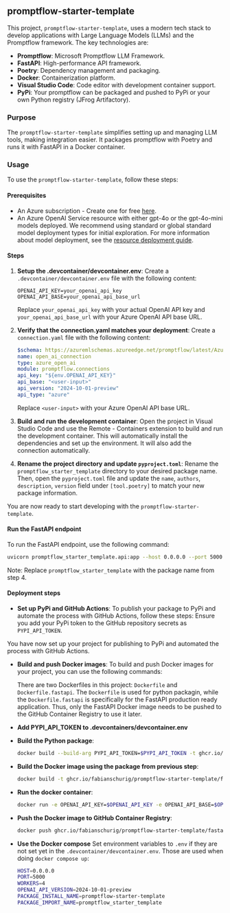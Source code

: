 ## promptflow-starter-template

This project, `promptflow-starter-template`, uses a modern tech stack to develop applications with Large Language Models (LLMs) and the Promptflow framework. The key technologies are:

- **Promptflow**: Microsoft Promptflow LLM Framework.
- **FastAPI**: High-performance API framework.
- **Poetry**: Dependency management and packaging.
- **Docker**: Containerization platform.
- **Visual Studio Code**: Code editor with development container support.
- **PyPi**: Your promptflow can be packaged and pushed to PyPi or your own Python registry (JFrog Artifactory).

### Purpose

The `promptflow-starter-template` simplifies setting up and managing LLM tools, making integration easier. It packages promptflow with Poetry and runs it with FastAPI in a Docker container.

### Usage

To use the `promptflow-starter-template`, follow these steps:

#### Prerequisites

- An Azure subscription - Create one for free [here](https://azure.microsoft.com/free/cognitive-services?azure-portal=true).
- An Azure OpenAI Service resource with either gpt-4o or the gpt-4o-mini models deployed. We recommend using standard or global standard model deployment types for initial exploration. For more information about model deployment, see the [resource deployment guide](https://learn.microsoft.com/en-us/azure/ai-services/openai/how-to/create-resource).

#### Steps

1. **Setup the .devcontainer/devcontainer.env**:
    Create a `.devcontainer/devcontainer.env` file with the following content:
    ```env
    OPENAI_API_KEY=your_openai_api_key
    OPENAI_API_BASE=your_openai_api_base_url
    ```
    Replace `your_openai_api_key` with your actual OpenAI API key and `your_openai_api_base_url` with your Azure OpenAI API base URL.

2. **Verify that the connection.yaml matches your deployment**:
    Create a `connection.yaml` file with the following content:
    ```yaml
    $schema: https://azuremlschemas.azureedge.net/promptflow/latest/AzureOpenAIConnection.schema.json
    name: open_ai_connection
    type: azure_open_ai
    module: promptflow.connections
    api_key: "${env.OPENAI_API_KEY}"
    api_base: "<user-input>"
    api_version: "2024-10-01-preview"
    api_type: "azure"
    ```
    Replace `<user-input>` with your Azure OpenAI API base URL.

3. **Build and run the development container**:
    Open the project in Visual Studio Code and use the Remote - Containers extension to build and run the development container. This will automatically install the dependencies and set up the environment. It will also add the connection automatically.

4. **Rename the project directory and update `pyproject.toml`**:
    Rename the `promptflow_starter_template` directory to your desired package name. Then, open the `pyproject.toml` file and update the `name`, `authors`, `description`, `version` field under `[tool.poetry]` to match your new package information.

You are now ready to start developing with the `promptflow-starter-template`.

#### Run the FastAPI endpoint

To run the FastAPI endpoint, use the following command:

```sh
uvicorn promptflow_starter_template.api:app --host 0.0.0.0 --port 5000 --workers 4
```
Note: Replace `promptflow_starter_template` with the package name from step 4.

#### Deployment steps

- **Set up PyPi and GitHub Actions**:
    To publish your package to PyPi and automate the process with GitHub Actions, follow these steps:
    Ensure you add your PyPi token to the GitHub repository secrets as `PYPI_API_TOKEN`.

You have now set up your project for publishing to PyPi and automated the process with GitHub Actions.

- **Build and push Docker images**:
    To build and push Docker images for your project, you can use the following commands:

    There are two Dockerfiles in this project: `Dockerfile` and `Dockerfile.fastapi`. The `Dockerfile` is used for python packagin, while the `Dockerfile.fastapi` is specifically for the FastAPI production ready application. Thus, only the FastAPI Docker image needs to be pushed to the GitHub Container Registry to use it later.

- **Add PYPI_API_TOKEN to .devcontainers/devcontainer.env**

- **Build the Python package**:
    ```sh
    docker build --build-arg PYPI_API_TOKEN=$PYPI_API_TOKEN -t ghcr.io/fabianschurig/promptflow-starter-template/build:latest .
    ```

- **Build the Docker image using the package from previous step**:
    ```sh
    docker build -t ghcr.io/fabianschurig/promptflow-starter-template/fastapi:latest -f Dockerfile.fastapi --build-arg PACKAGE_INSTALL_NAME=promptflow-starter-template --build-arg PACKAGE_IMPORT_NAME=promptflow_starter_template .
    ```
- **Run the docker container**:
    ```sh
    docker run -e OPENAI_API_KEY=$OPENAI_API_KEY -e OPENAI_API_BASE=$OPENAI_API_BASE -p 5000:5000 ghcr.io/fabianschurig/promptflow-starter-template/fastapi:latest
    ```

- **Push the Docker image to GitHub Container Registry**:
    ```sh
    docker push ghcr.io/fabianschurig/promptflow-starter-template/fastapi:latest
    ```

- **Use the Docker compose**
    Set environment variables to `.env` if they are not set yet in the `.devcontainer/devcontainer.env`. Those are used when doing `docker compose up`:
    ```sh
    HOST=0.0.0.0
    PORT=5000
    WORKERS=4
    OPENAI_API_VERSION=2024-10-01-preview
    PACKAGE_INSTALL_NAME=promptflow-starter-template
    PACKAGE_IMPORT_NAME=promptflow_starter_template
    ```
